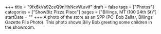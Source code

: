 +++
title = "9fx6kVa92ceQ9nHhNcvW.avif"
draft = false
tags = ["Photos"]
categories = ["ShowBiz Pizza Place"]
pages = ["Billings, MT (100 24th St)"]
startDate = ""
+++
A photo of the store as an SPP (PC: Bob Zellar, Billings Gazette File Photo). This photo shows Billy Bob greeting some children in the showroom.
